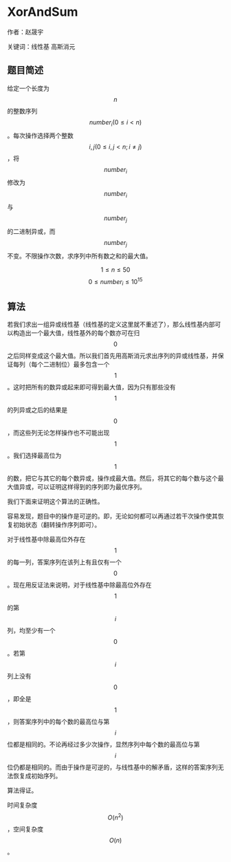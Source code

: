 # XorAndSum
作者：赵晟宇

关键词：线性基 高斯消元

## 题目简述
给定一个长度为$$n$$的整数序列$$number_i (0 \leq i < n)$$。每次操作选择两个整数$$i, j (0 \leq i, j < n; i \neq j)$$，将$$number_i$$修改为$$number_i$$与$$number_j$$的二进制异或，而$$number_j$$不变。不限操作次数，求序列中所有数之和的最大值。

$$1 \leq n \leq 50$$
$$0 \leq number_i \leq 10^{15}$$

## 算法
若我们求出一组异或线性基（线性基的定义这里就不重述了），那么线性基内部可以构造出一个最大值，线性基外的每个数亦可在归$$0$$之后同样变成这个最大值。所以我们首先用高斯消元求出序列的异或线性基，并保证每列（每个二进制位）最多包含一个$$1$$。这时把所有的数异或起来即可得到最大值，因为只有那些没有$$1$$的列异或之后的结果是$$0$$，而这些列无论怎样操作也不可能出现$$1$$。我们选择最高位为$$1$$的数，把它与其它的每个数异或，操作成最大值。然后，将其它的每个数与这个最大值异或，可以证明这样得到的序列即为最优序列。

我们下面来证明这个算法的正确性。

容易发现，题目中的操作是可逆的。即，无论如何都可以再通过若干次操作使其恢复初始状态（翻转操作序列即可）。

对于线性基中除最高位外存在$$1$$的每一列，答案序列在该列上有且仅有一个$$0$$。现在用反证法来说明，对于线性基中除最高位外存在$$1$$的第$$i$$列，均至少有一个$$0$$。若第$$i$$列上没有$$0$$，即全是$$1$$，则答案序列中的每个数的最高位与第$$i$$位都是相同的。不论再经过多少次操作，显然序列中每个数的最高位与第$$i$$位仍都是相同的。而由于操作是可逆的，与线性基中的解矛盾，这样的答案序列无法恢复成初始序列。

算法得证。

时间复杂度$$O(n^2)$$，空间复杂度$$O(n)$$。